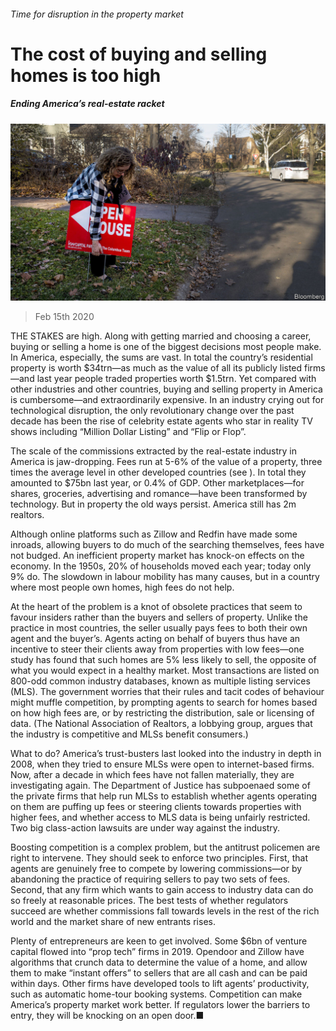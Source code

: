 ###### Time for disruption in the property market

# The cost of buying and selling homes is too high 

##### Ending America’s real-estate racket 

![image](images/20200215_LDP503.jpg) 

> Feb 15th 2020 

THE STAKES are high. Along with getting married and choosing a career, buying or selling a home is one of the biggest decisions most people make. In America, especially, the sums are vast. In total the country’s residential property is worth $34trn—as much as the value of all its publicly listed firms—and last year people traded properties worth $1.5trn. Yet compared with other industries and other countries, buying and selling property in America is cumbersome—and extraordinarily expensive. In an industry crying out for technological disruption, the only revolutionary change over the past decade has been the rise of celebrity estate agents who star in reality TV shows including “Million Dollar Listing” and “Flip or Flop”.

The scale of the commissions extracted by the real-estate industry in America is jaw-dropping. Fees run at 5-6% of the value of a property, three times the average level in other developed countries (see ). In total they amounted to $75bn last year, or 0.4% of GDP. Other marketplaces—for shares, groceries, advertising and romance—have been transformed by technology. But in property the old ways persist. America still has 2m realtors.


Although online platforms such as Zillow and Redfin have made some inroads, allowing buyers to do much of the searching themselves, fees have not budged. An inefficient property market has knock-on effects on the economy. In the 1950s, 20% of households moved each year; today only 9% do. The slowdown in labour mobility has many causes, but in a country where most people own homes, high fees do not help.

At the heart of the problem is a knot of obsolete practices that seem to favour insiders rather than the buyers and sellers of property. Unlike the practice in most countries, the seller usually pays fees to both their own agent and the buyer’s. Agents acting on behalf of buyers thus have an incentive to steer their clients away from properties with low fees—one study has found that such homes are 5% less likely to sell, the opposite of what you would expect in a healthy market. Most transactions are listed on 800-odd common industry databases, known as multiple listing services (MLS). The government worries that their rules and tacit codes of behaviour might muffle competition, by prompting agents to search for homes based on how high fees are, or by restricting the distribution, sale or licensing of data. (The National Association of Realtors, a lobbying group, argues that the industry is competitive and MLSs benefit consumers.)

What to do? America’s trust-busters last looked into the industry in depth in 2008, when they tried to ensure MLSs were open to internet-based firms. Now, after a decade in which fees have not fallen materially, they are investigating again. The Department of Justice has subpoenaed some of the private firms that help run MLSs to establish whether agents operating on them are puffing up fees or steering clients towards properties with higher fees, and whether access to MLS data is being unfairly restricted. Two big class-action lawsuits are under way against the industry.

Boosting competition is a complex problem, but the antitrust policemen are right to intervene. They should seek to enforce two principles. First, that agents are genuinely free to compete by lowering commissions—or by abandoning the practice of requiring sellers to pay two sets of fees. Second, that any firm which wants to gain access to industry data can do so freely at reasonable prices. The best tests of whether regulators succeed are whether commissions fall towards levels in the rest of the rich world and the market share of new entrants rises.

Plenty of entrepreneurs are keen to get involved. Some $6bn of venture capital flowed into “prop tech” firms in 2019. Opendoor and Zillow have algorithms that crunch data to determine the value of a home, and allow them to make “instant offers” to sellers that are all cash and can be paid within days. Other firms have developed tools to lift agents’ productivity, such as automatic home-tour booking systems. Competition can make America’s property market work better. If regulators lower the barriers to entry, they will be knocking on an open door.■

